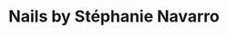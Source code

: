 ---
title: "Nails by Stéphanie Navarro"
url: /attalens/nails-by-stephanie-navarro/
shop: Kosmetik
---